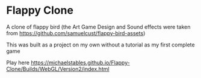 # Flappy Clone

A clone of flappy bird (the Art Game Design and Sound effects were taken from https://github.com/samuelcust/flappy-bird-assets) 

This was built as a project on my own without a tutorial as my first complete game

Play here https://michaelstables.github.io/Flappy-Clone/Builds/WebGL/Version2/index.html
